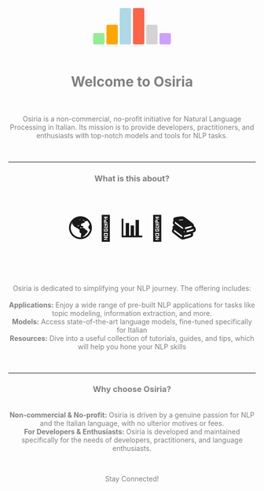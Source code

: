 <style>
.vertical-text {
    writing-mode: vertical-lr;
    text-orientation: upright;
    background-color:red;
}
</style>
<center>
<body>
<span class="vertical-text" style="background-color:lightgreen;border-radius: 3px;padding: 3px;"> </span>
<span class="vertical-text" style="background-color:orange;border-radius: 3px;padding: 3px;">  </span>
<span class="vertical-text" style="background-color:lightblue;border-radius: 3px;padding: 3px;">    </span>
<span class="vertical-text" style="background-color:tomato;border-radius: 3px;padding: 3px;">    </span>
<span class="vertical-text" style="background-color:lightgrey;border-radius: 3px;padding: 3px;">  </span>
<span class="vertical-text" style="background-color:#CF9FFF;border-radius: 3px;padding: 3px;"> </span>
</body>
</center>
<br>
<center><h1><span style="color:grey">Welcome to Osiria</span></h1></center>
<br>
<center><p><span style="color:grey">Osiria is a non-commercial, no-profit initiative for Natural Language Processing in Italian. Its mission is to provide developers, practitioners, and enthusiasts with top-notch models and tools for NLP tasks.</span></p></center>
<br>
<hr>
<center><h3><span style="color:grey">What is this about?</span></h3></center>
<br>
<center><h3><span style="font-size:3em">🌎 📄 📊 📰 📚</span></h3></center>
<br>
<br>
<center><p><span style="color:grey">Osiria is dedicated to simplifying your NLP journey. The offering includes:
<br>
<br>
<b>Applications:</b> Enjoy a wide range of pre-built NLP applications for tasks like topic modeling, information extraction, and more.
<br>
<b>Models:</b> Access state-of-the-art language models, fine-tuned specifically for Italian
<br>
<b>Resources:</b> Dive into a useful collection of tutorials, guides, and tips, which will help you hone your NLP skills
</span></p></center>
<br>
<hr>
<center><h3><span style="color:grey">Why choose Osiria?</span></h3></center>

<center><p><span style="color:grey">
    
<br>
<b>Non-commercial & No-profit:</b> Osiria is driven by a genuine passion for NLP and the Italian language, with no ulterior motives or fees.
<br>
<b>For Developers & Enthusiasts:</b> Osiria is developed and maintained specifically for the needs of developers, practitioners, and language enthusiasts.

</span></p></center>

<br>
<center><p><span style="color:grey">Stay Connected!</span></p></center>
